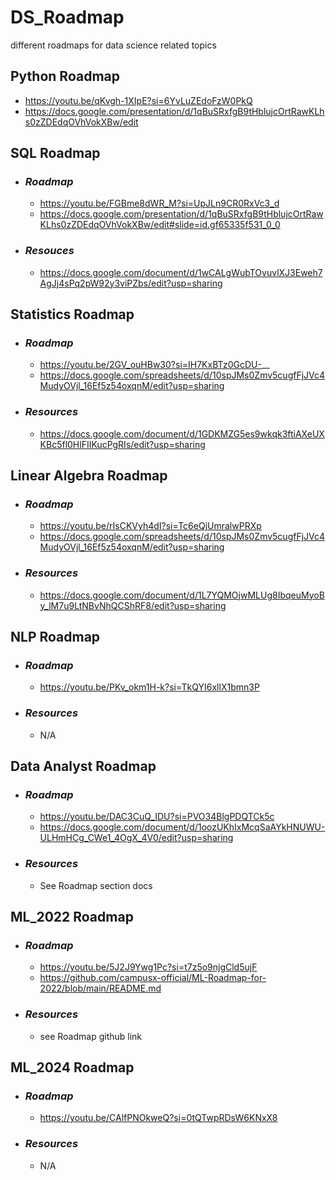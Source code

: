 # DS_Roadmap
different roadmaps for data science related topics
## Python Roadmap
  - https://youtu.be/qKvgh-1XIpE?si=6YvLuZEdoFzW0PkQ
  - https://docs.google.com/presentation/d/1qBuSRxfgB9tHblujcOrtRawKLhs0zZDEdqOVhVokXBw/edit
## SQL Roadmap
* ### _Roadmap_
  - https://youtu.be/FGBme8dWR_M?si=UpJLn9CR0RxVc3_d
  - https://docs.google.com/presentation/d/1qBuSRxfgB9tHblujcOrtRawKLhs0zZDEdqOVhVokXBw/edit#slide=id.gf65335f531_0_0
* ### _Resouces_
  - https://docs.google.com/document/d/1wCALgWubTOvuvlXJ3Eweh7AgJj4sPq2pW92y3viPZbs/edit?usp=sharing
## Statistics Roadmap
* ### _Roadmap_
  - https://youtu.be/2GV_ouHBw30?si=IH7KxBTz0GcDU-__
  - https://docs.google.com/spreadsheets/d/10spJMs0Zmv5cugfFjJVc4MudyOVjl_16Ef5z54oxqnM/edit?usp=sharing
* ### _Resources_
  - https://docs.google.com/document/d/1GDKMZG5es9wkqk3ftiAXeUXKBc5fl0HlFIIKucPgRIs/edit?usp=sharing
## Linear Algebra Roadmap
* ### _Roadmap_
  - https://youtu.be/rIsCKVyh4dI?si=Tc6eQjUmralwPRXp
  - https://docs.google.com/spreadsheets/d/10spJMs0Zmv5cugfFjJVc4MudyOVjl_16Ef5z54oxqnM/edit?usp=sharing
* ### _Resources_
  - https://docs.google.com/document/d/1L7YQMOjwMLUg8IbqeuMyoBy_lM7u9LtNBvNhQCShRF8/edit?usp=sharing
## NLP Roadmap
* ### _Roadmap_
  - https://youtu.be/PKv_okm1H-k?si=TkQYI6xllX1bmn3P
* ### _Resources_
  - N/A
## Data Analyst Roadmap
* ### _Roadmap_
  - https://youtu.be/DAC3CuQ_IDU?si=PVO34BlgPDQTCk5c
  - https://docs.google.com/document/d/1oozUKhIxMcqSaAYkHNUWU-ULHmHCg_CWe1_4OgX_4V0/edit?usp=sharing
* ### _Resources_
  - See Roadmap section docs
## ML_2022 Roadmap
* ### _Roadmap_
  - https://youtu.be/5J2J9Ywg1Pc?si=t7z5o9njgCld5ujF
  - https://github.com/campusx-official/ML-Roadmap-for-2022/blob/main/README.md
* ### _Resources_
  - see Roadmap github link
## ML_2024 Roadmap
* ### _Roadmap_
  - https://youtu.be/CAlfPNOkweQ?si=0tQTwpRDsW6KNxX8
* ### _Resources_
  - N/A
